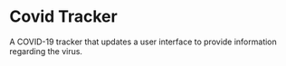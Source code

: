 # Covid Tracker

A COVID-19 tracker that updates a user interface to provide information regarding the virus.
